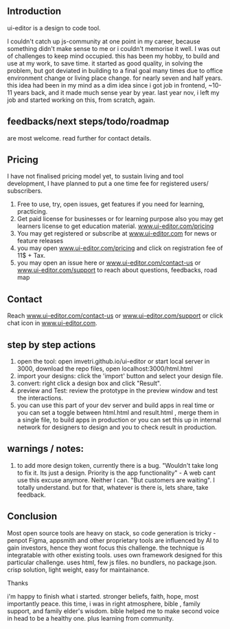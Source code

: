 
## Introduction

ui-editor is a design to code tool. 

I couldn't catch up js-community at one point in my career, because something didn't make sense to me or i couldn't memorise it well. I was out of challenges to keep mind occupied. this has been my hobby, to build and use at my work, to save time. it started as good quality, in solving the problem, but got deviated in building to a final goal many times due to office environment change or living place change. for nearly seven and half years. this idea had been in my mind as a dim idea since i got job in frontend, ~10-11 years back, and it made much sense year by year.
last year nov, i left my job and started working on this, from scratch, again. 


## feedbacks/next steps/todo/roadmap

are most welcome. read further for contact details.

## Pricing

I have not finalised pricing model yet, to sustain living and tool development, I have planned to put a one time fee for registered users/ subscribers.

1. Free to use, try, open issues, get features if you need for learning, practicing.
2. Get paid license for businesses or for learning purpose also you may get learners license to get education material.  www.ui-editor.com/pricing 
3. You may get registered or subscribe at www.ui-editor.com for news or feature releases
4. you may open www.ui-editor.com/pricing and click on registration fee of 11$ + Tax. 
5. you may open an issue here or www.ui-editor.com/contact-us or www.ui-editor.com/support to reach about questions, feedbacks, road map

## Contact

Reach www.ui-editor.com/contact-us or www.ui-editor.com/support or click chat icon in www.ui-editor.com.

## step by step actions

1. open the tool: open imvetri.github.io/ui-editor or start local server in 3000, download the repo files, open localhost:3000/html.html
2. import your designs: click the 'import' button and select your design file.
3. convert: right click a design box and click "Result".
4. preview and Test: review the prototype in the preview window and test the interactions.
5. you can use this part of your dev server and build apps in real time or you can set a toggle between html.html and result.html , merge them in a single file, to build apps in production or you can set this up in internal network for designers to design and you to check result in production.

## warnings / notes: 

1. to add more design token, currently there is a bug. "Wouldn't take long to fix it. Its just a design. Priority is the app functionality" - A web cant use this excuse anymore. Neither I can. "But customers are waiting". I totally understand. but for that, whatever is there is, lets share, take feedback.


## Conclusion

Most open source tools are heavy on stack, so code generation is tricky - penpot
Figma, appsmith and other proprietary tools are influenced by AI to gain investors, hence they wont focus this challenge.
the technique is integratable with other existing tools.
uses own framework designed for this particular challenge.
uses html, few js files. no bundlers, no package.json.
crisp solution, light weight, easy for maintainance.

Thanks

i'm happy to finish what i started. stronger beliefs, faith, hope, most importantly peace. this time, i was in right atmosphere, bible , family support, and family elder's wisdom. bible helped me to make second voice in head to be a healthy one. plus learning from community.
